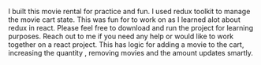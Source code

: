 I built this movie rental for practice and fun. I used redux toolkit to manage the movie cart state.
This was fun for to work on as I learned alot about redux in react. Please feel free to download and run the project for learning purposes.
Reach out to me if you need any help or would like to work together on a react project.
This has logic for adding a movie to the cart, increasing the quantity , removing movies and the amount updates smartly.